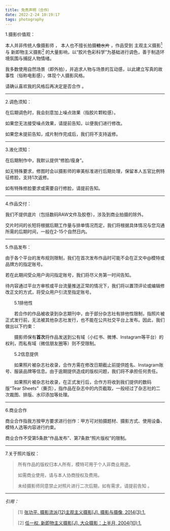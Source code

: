 ```yaml
---
title: 免责声明（合作）
date: 2022-2-24 10:19:17
tags: photography
---
```




1.摄影价值观：

本人并非传统人像摄影师 ， 本人也不擅长拍摄~~糖水片~~ ，作品受到 主观主义摄影[<sup>1</sup>](#refer-anchor-1) 与 新即物主义摄影[<sup>2</sup>](#refer-anchor-2)   的大量影响，以“胶片色彩科学”为基础进行调色，善于制造环境氛围与捕捉人物情绪。

我多数使用自然场景（即外拍），并追求人物与场景的互动感，以此建立写真的故事性（俗称电影感），体现个人摄影风格。

请确认喜欢我的风格后再决定是否合作 。

------

2.调色须知：

在后期调色时，我会刻意加上噪点效果（指胶片颗粒感）。

如果您无法接受噪点效果，请提前告知，以便我们进行修改。

如果您未提前告知，成片制作完成后，我们将不支持返修。

------

3.液化须知：

在后期制作中，我默认提供“修脸/瘦身”。

如无特殊要求，修图时会以摄影师的审美标准进行后期处理，保留本人五官比例特征修脸，支持1次返修。

如有特殊修脸要求或需要自行修脸，请提前告知。

------

4.作品交付：

我们不提供底片（包括数码RAW文件及胶卷），涉及到商业拍摄的除外。

交片时间的长短将根据后期工作量与排单情况而定，我们将根据具体情况与您沟通所需的后期时间，一般在2-15个自然日内。

------

5.作品发布：

由于各个平台的发布规则限制，我们在首次发布作品时可能不会在正文中@模特或品牌方的指定账号。

若在此期间受众用户询问指定账号，我们将尽义务第一时间告知。

待内容通过平台方审核或平台流量推送正常的情况下，我们将以置顶评论或编辑修改正文的方式，将受众用户引流至指定账号。

&emsp;&emsp;5.1排他性

&emsp;&emsp;若合作的作品被收录到杂志期刊中，由于部分杂志社有排他性限制，指照片被正式发行前，无法被其他杂志社发行，也不能在公共社交平台上发布。因此，我们做出以下约束：

&emsp;&emsp;摄影师保有**首次**将作品发送到公有域（小红书、微博、Instagram等平台）的权利，而私有域（微信朋友圈等）则不受限制。

&emsp;&emsp;5.2信息提供

&emsp;&emsp;如果照片被杂志社收录，合作方需在修改日期截止前提供姓名、Instagram账号、服装品牌等信息。由于逾期提供造成的版权问题，我们将不承担任何责任。

&emsp;&emsp;如果照片被杂志社收录，在正式发行后，合作方将收到我们提供的数码版“Tear Sheets”（撕页），指作品在杂志中的内页截取，一般经过了杂志社的二次裁图、排版、水印添加等处理。

------

6.商业合作

商业合作指我方按甲方要求进行创作：甲方可对拍摄题材、摄影方式、使用设备、模特人选等内容进行约束。

商业合作不受第5条款“作品发布”、第7条款“照片版权”的限制。

------

7.关于照片版权：

> 所有作品的版权归本人所有，模特可用于个人非商业用途。
>
> 如需商业使用，请与本人协商授权及费用。
>
> 未经摄影师同意禁止对照片进行二次后期，如有需求，请提前告知 。

------



*引用：*

> <div id="refer-anchor-1"></div>
> 
>
> [1] [张功平. 摄影流派(12)主观主义摄影[J]. 摄影与摄像, 2014(3):1.](https://xueshu.baidu.com/usercenter/paper/show?paperid=65799881caa3e301e6d050176ec07fd4&site=xueshu_se)
>
> <div id="refer-anchor-2"></div>
>
> [2] [任一权. 新即物主义摄影[J]. 大众摄影：上半月, 2004(10):1.](https://xueshu.baidu.com/usercenter/paper/show?paperid=187g0g5022630g50yy390tf05f662270)

